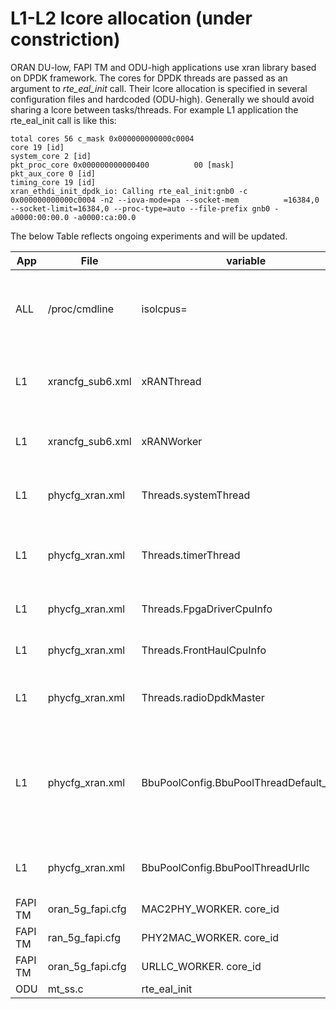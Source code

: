 # L1-L2 lcore allocation (under constriction)

ORAN DU-low, FAPI TM and ODU-high applications use xran library based on DPDK framework. The cores for DPDK threads are passed as an argument to *rte_eal_init* call. Their lcore allocation is specified in several configuration files and hardcoded (ODU-high). Generally we should avoid sharing a lcore between tasks/threads.
For example L1 application the rte_eal_init call is like this:
```
total cores 56 c_mask 0x000000000000c0004 
core 19 [id] 
system_core 2 [id] 
pkt_proc_core 0x000000000000400          00 [mask] 
pkt_aux_core 0 [id] 
timing_core 19 [id]
xran_ethdi_init_dpdk_io: Calling rte_eal_init:gnb0 -c 0x000000000000c0004 -n2 --iova-mode=pa --socket-mem          =16384,0 --socket-limit=16384,0 --proc-type=auto --file-prefix gnb0 -a0000:00:00.0 -a0000:ca:00.0
```

The below Table reflects ongoing experiments and will be updated.

| App | File | variable | Description | value | Hex | Bntl |
| --- | ---- | -------- | ----------- | ----- | --- | ---- |
| ALL | /proc/cmdline | isolcpus= | Isolate CPUs from the kernel schedule for real time tasks | 1-19 | 0x8FFFE
| L1 | xrancfg_sub6.xml  | xRANThread | core where the XRAN polling function is pinned | 19 | 0x80000 | 20 | 
| L1 | xrancfg_sub6.xml  | xRANWorker | core mask for XRAN Packets Worker | 18 | 0x40000 | 19 |
| L1 | phycfg_xran.xml  | Threads.systemThread | System Threads (Single core id) | 2 | 0x0004 | 0
| L1 | phycfg_xran.xml  | Threads.timerThread | Timer Thread (Single core id value) | 0 | 0x0001 | 0
| L1 | phycfg_xran.xml  | Threads.FpgaDriverCpuInfo | FPGA for LDPC Thread | 3 | 0x0008 | 3 |
| L1 | phycfg_xran.xml  | Threads.FrontHaulCpuInfo | FPGA for Front Haul (FFT / IFFT) | 3 | 0x0008 | 3 |
| L1 | phycfg_xran.xml  | Threads.radioDpdkMaster | DPDK Radio Master Thread | 2 | 0x0004 | 0 |
| L1 | phycfg_xran.xml  | BbuPoolConfig.BbuPoolThreadDefault_0_63 | BBUPool Worker Thread Cores (Bit mask of all cores that are used for BBU Pool) | 4-7 | 0x00F0 |  2,4,6,8,10,12,14,16 0x15554 |
| L1 | phycfg_xran.xml  | BbuPoolConfig.BbuPoolThreadUrllc | URLLC Processing Thread (Bit mask) | 8 | 0x100 | 0x0100 (9) |
| FAPI TM | oran_5g_fapi.cfg | MAC2PHY_WORKER. core_id | - | 10 | 0x0400 
| FAPI TM | ran_5g_fapi.cfg | PHY2MAC_WORKER. core_id | - | 11 | 0x800
| FAPI TM | oran_5g_fapi.cfg | URLLC_WORKER. core_id | - | 12 | 0x1000
| ODU | mt_ss.c | rte_eal_init | WLS | 13,14 | 0x6000 |
